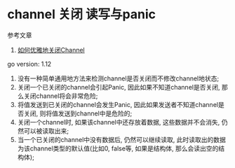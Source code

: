 # channel 关闭 读写与panic

参考文章

1. [如何优雅地关闭Channel](https://www.jianshu.com/p/c7b25ed78b89)

go version: 1.12

1. 没有一种简单通用地方法来检测channel是否关闭而不修改channel地状态;
2. 关闭一个已关闭的channel会引起Panic, 因此如果不知道channel是否关闭, 那么关闭channel将会非常危险;
3. 将值发送到已关闭的channel会发生Panic, 因此如果发送者不知道channel是否关闭, 则将值发送到channel中是危险的;
4. 关闭一个channel时, 如果该channel中还存放着数据, 这些数据并不会消失, 仍然可以被读取出来;
5. 当一个已关闭的channel中没有数据后, 仍然可以继续读取, 此时读取出的数据为该channel类型的默认值(比如0, false等, 如果是结构体, 那么会读出空的结构体);
